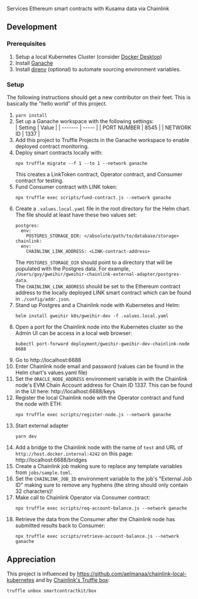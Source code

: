 Services Ethereum smart contracts with Kusama data via Chainlink

## Development
### Prerequisites
1. Setup a local Kubernetes Cluster (consider [Docker Desktop](https://www.docker.com/products/docker-desktop/))
1. Install [Ganache](https://trufflesuite.com/docs/ganache/quickstart/)
1. Install [direnv](https://github.com/direnv/direnv) (optional) to automate sourcing environment variables.

### Setup
The following instructions should get a new contributor on their feet. This is basically the "hello world" of this project.
1. `yarn install`
1. Set up a Ganache workspace with the following settings:  
    | Setting | Value |
    | ------- | ----- |
    | PORT NUMBER | 8545 |
    | NETWORK ID | 1337 |
1. Add this project to Truffle Projects in the Ganache workspace to enable deployed contract monitoring.
1. Deploy smart contracts locally with:
    ```
    npx truffle migrate --f 1 --to 1 --network ganache
    ```
    This creates a LinkToken contract, Operator contract, and Consumer contract for testing.
1. Fund Consumer contract with LINK token:
    ```
    npx truffle exec scripts/fund-contract.js --network ganache
    ```
1. Create a `.values.local.yaml` file in the root directory for the Helm chart. The file should at least have these two values set:
    ```
    postgres:
      env:
        POSTGRES_STORAGE_DIR: </absolute/path/to/database/storage>
    chainlink:
      env:
        CHAINLINK_LINK_ADDRESS: <LINK-contract-address>
    ```
    The `POSTGRES_STORAGE_DIR` should point to a directory that will be populated with the Postgres data. For example, `/Users/guy/gweihir/gweihir-chainlink-external-adapter/postgres-data`.  
    The `CHAINLINK_LINK_ADDRESS` should be set to the Ethereum contract address to the locally deployed LINK smart contract which can be found in `./config/addr.json`.
1. Stand up Postgres and a Chainlink node with Kubernetes and Helm:
    ```
    helm install gweihir k8s/gweihir-dev -f .values.local.yaml
    ```
1. Open a port for the Chainlink node into the Kubernetes cluster so the Admin UI can be access in a local web browser:
    ```
    kubectl port-forward deployment/gweihir-gweihir-dev-chainlink-node 6688
    ```
1. Go to http://localhost:6688
1. Enter Chainlink node email and password (values can be found in the Helm chart's values.yaml file)
1. Set the `ORACLE_NODE_ADDRESS` environment variable in with the Chainlink node's EVM Chain Account address for Chain ID 1337. This can be found in the UI here: http://localhost:6688/keys
1. Register the local Chainlink node with the Operator contract and fund the node with ETH:
    ```
    npx truffle exec scripts/register-node.js --network ganache
    ```
1. Start external adapter
    ```
    yarn dev
    ```
1. Add a bridge to the Chainlink node with the name of `test` and URL of `http://host.docker.internal:4242` on this page: http://localhost:6688/bridges
1. Create a Chainlink job making sure to replace any template variables from `jobs/sample.toml`.
1. Set the `CHAINLINK_JOB_ID` environment variable to the job's "External Job ID" making sure to remove any hyphens (the string should only contain 32 characters)!
1. Make call to Chainlink Operator via Consumer contract:
    ```
    npx truffle exec scripts/req-account-balance.js --network ganache
    ```
1. Retrieve the data from the Consumer after the Chainlink node has submitted results back to Consumer:
    ```
    npx truffle exec scripts/retrieve-account-balance.js --network ganache
    ```


## Appreciation
This project is influenced by https://github.com/aelmanaa/chainlink-local-kubernetes and 
by [Chainlink's Truffle box](https://github.com/smartcontractkit/truffle-starter-kit):
```
truffle unbox smartcontractkit/box
```